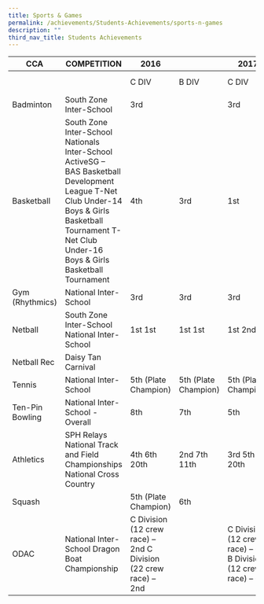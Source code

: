 ```yaml
---
title: Sports & Games
permalink: /achievements/Students-Achievements/sports-n-games
description: ""
third_nav_title: Students Achievements
---
```

|   CCA   |   COMPETITION | 2016 |  | 2017 |  | 2018 |  | 2019   |  |
|---|---|---|---|---|---|---|---|:---:|:---:|
|  |     | C DIV | B DIV | C DIV | B DIV | C Div | B Div | CDiv   | BDiv   |
| Badminton | South Zone Inter-School | 3rd |   | 3rd  |   |   |   |   |  3rd  |
| Basketball | South Zone Inter-School   Nationals Inter-School   ActiveSG – BAS Basketball Development League T-Net Club Under-14 Boys & Girls Basketball Tournament T-Net Club Under-16 Boys & Girls Basketball Tournament |                 4th | 3rd |         1st |                     2nd |   |   |   | 2nd    |
| Gym (Rhythmics) | National Inter-School | 3rd | 3rd | 3rd | 2nd | 3rd   | 3rd   | 3rd    | 3rd    |
| Netball | South Zone Inter-School   National Inter-School  |  1st     1st   |  1st    1st   | 1st   2nd | 1st   1st | 1st | 1st | QF  | 1st  |
| Netball Rec | Daisy Tan Carnival |   |   |   |   |   | 6th |   |   |
| Tennis | National Inter-School | 5th (Plate Champion) | 5th (Plate Champion) | 5th (Plate Champion) | 3rd |   | 4th |   | 4th  |
| Ten-Pin Bowling | National Inter-School   - Overall | 8th | 7th | 5th | 7th |   |   |   |   |
| Athletics | SPH Relays   National Track and Field Championships   National Cross Country | 4th   6th     20th | 2nd   7th     11th | 3rd   5th    20th | 3rd   5th       14th |   |   |   |   |
| Squash |   | 5th (Plate Champion) | 6th |   | 6th |   |   |   |   |
| ODAC | National Inter-School Dragon Boat Championship | C Division (12 crew race) – 2nd  C Division (22 crew race) – 2nd |  | C Division (12 crew race) – 6th  B Division (12 crew race) – 6th |  |   |  |   |   |